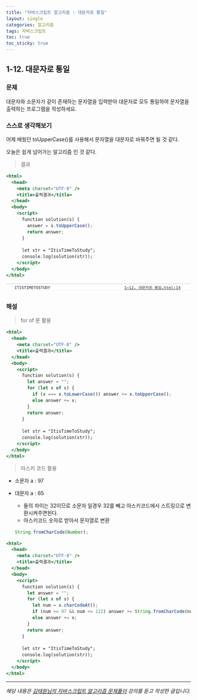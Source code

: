 ```yaml
---
title: "자바스크립트 알고리즘 : 대문자로 통일"
layout: single
categories: 알고리즘
tags: 자바스크립트
toc: true
toc_sticky: true
---
```


## 1-12. 대문자로 통일

### 문제

대문자와 소문자가 같이 존재하는 문자열을 입력받아 대문자로 모두 통일하여 문자열을 출력하는 프로그램을 작성하세요.

### 스스로 생각해보기

어제 배웠던 toUpperCase()를 사용해서 문자열을 대문자로 바꿔주면 될 것 같다.

오늘은 쉽게 넘어가는 알고리즘 인 것 같다.

> 결과

```jsx
<html>
  <head>
    <meta charset="UTF-8" />
    <title>출력결과</title>
  </head>
  <body>
    <script>
      function solution(s) {
        answer = s.toUpperCase();
        return answer;
      }

      let str = "ItisTimeToStudy";
      console.log(solution(str));
    </script>
  </body>
</html>
```

![1](/assets/images/algorithm/algo12-00001.png)

### 해설

> for of 문 활용

```jsx
<html>
  <head>
    <meta charset="UTF-8" />
    <title>출력결과</title>
  </head>
  <body>
    <script>
      function solution(s) {
        let answer = "";
        for (let x of s) {
          if (x === x.toLowerCase()) answer += x.toUpperCase();
          else answer += x;
        }
        return answer;
      }

      let str = "ItisTimeToStudy";
      console.log(solution(str));
    </script>
  </body>
</html>
```

> 아스키 코드 활용

- 소문자 a : 97
- 대문자 a : 65

  - 둘의 차이는 32이므로 소문자 일경우 32를 빼고 아스키코드에서 스트링으로 변환시켜주면된다.
  - 아스키코드 숫자로 받아서 문자열로 변환

  ```jsx
  String.fromCharCode(Number);
  ```

```jsx
<html>
  <head>
    <meta charset="UTF-8" />
    <title>출력결과</title>
  </head>
  <body>
    <script>
      function solution(s) {
        let answer = "";
        for (let x of s) {
          let num = x.charCodeAt();
          if (num >= 97 && num <= 122) answer += String.fromCharCode(num - 32);
          else answer += x;
        }
        return answer;
      }

      let str = "ItisTimeToStudy";
      console.log(solution(str));
    </script>
  </body>
</html>
```

---

_해당 내용은 [김태원님의 자바스크립트 알고리즘 문제풀이](https://www.inflearn.com/course/%EC%9E%90%EB%B0%94%EC%8A%A4%ED%81%AC%EB%A6%BD%ED%8A%B8-%EC%95%8C%EA%B3%A0%EB%A6%AC%EC%A6%98-%EB%AC%B8%EC%A0%9C%ED%92%80%EC%9D%B4/dashboard) 강의를 듣고 작성한 글입니다._

